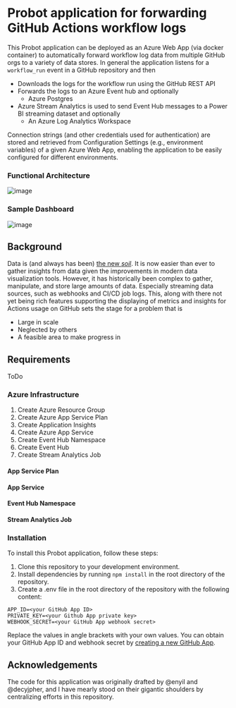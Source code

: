 # Probot application for forwarding GitHub Actions workflow logs
This Probot application can be deployed as an Azure Web App (via docker container) to automatically forward workflow log data from multiple GitHub orgs to a variety of data stores. In general the application listens for a `workflow_run` event in a GitHub repository and then
  * Downloads the logs for the workflow run using the GitHub REST API 
  * Forwards the logs to an Azure Event hub and optionally
    * Azure Postgres 
  * Azure Stream Analytics is used to send Event Hub messages to a Power BI streaming dataset and optionally
    * An Azure Log Analytics Workspace

 Connection strings (and other credentials used for authentication) are stored and retrieved from Configuration Settings (e.g., environment variables) of a given Azure Web App, enabling the application to be easily configured for different environments. 

### Functional Architecture
![image](https://user-images.githubusercontent.com/107562400/231777818-2a43fbb8-d85d-45a4-8313-8441785e4301.png)

### Sample Dashboard
![image](https://user-images.githubusercontent.com/107562400/232624615-63adaa32-cf95-4495-b6b5-070937dd211f.png)

## Background
Data is (and always has been) [the new _soil_](https://www.ted.com/talks/david_mccandless_the_beauty_of_data_visualization). It is now easier than ever to gather insights from data given the improvements in modern data visualization tools. However, it has historically been complex to gather, manipulate, and store large amounts of data. Especially streaming data sources, such as webhooks and CI/CD job logs. This, along with there not yet being rich features supporting the displaying of metrics and insights for Actions usage on GitHub sets the stage for a problem that is
* Large in scale
* Neglected by others
* A feasible area to make progress in

## Requirements
ToDo

### Azure Infrastructure 

1. Create Azure Resource Group
2. Create Azure App Service Plan
3. Create Application Insights
4. Create Azure App Service
5. Create Event Hub Namespace
6. Create Event Hub
7. Create Stream Analytics Job

#### App Service Plan

#### App Service

#### Event Hub Namespace

#### Stream Analytics Job



### Installation
To install this Probot application, follow these steps:
1. Clone this repository to your development environment.
2. Install dependencies by running `npm install` in the root directory of the repository.
3. Create a .env file in the root directory of the repository with the following content:

```
APP_ID=<your GitHub App ID>
PRIVATE_KEY=<your Github App private key>
WEBHOOK_SECRET=<your GitHub App webhook secret> 
```

Replace the values in angle brackets with your own values. You can obtain your GitHub App ID and webhook secret by  [creating a new GitHub App](https://docs.github.com/en/developers/apps/creating-a-github-app). 

## Acknowledgements
The code for this application was originally drafted by @enyil and @decyjpher, and I have mearly stood on their gigantic shoulders by centralizing efforts in this repository.
